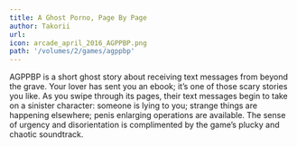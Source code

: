 ```yaml
---
title: A Ghost Porno, Page By Page
author: Takorii
url: 
icon: arcade_april_2016_AGPPBP.png
path: '/volumes/2/games/agppbp'
---
```

AGPPBP is a short ghost story about receiving text messages from
beyond the grave. Your lover has sent you an ebook; it’s one of
those scary stories you like. As you swipe through its pages,
their text messages begin to take on a sinister character:
someone is lying to you; strange things are happening elsewhere;
penis enlarging operations are available. The sense of urgency
and disorientation is complimented by the game’s plucky and
chaotic soundtrack.